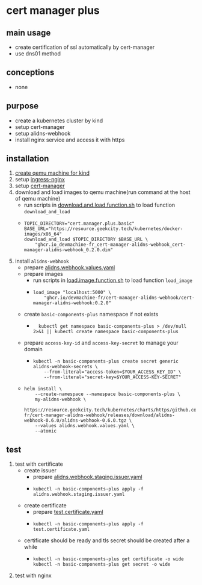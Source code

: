 # cert manager plus

## main usage

* create certification of ssl automatically by cert-manager
* use dns01 method

## conceptions

* none

## purpose

* create a kubernetes cluster by kind
* setup cert-manager
* setup alidns-webhook
* install nginx service and access it with https

## installation

1. [create qemu machine for kind](../create.qemu.machine.for.kind.md)
2. setup [ingress-nginx](ingress.nginx.md)
3. setup [cert-manager](cert.manager.md)
4. download and load images to qemu machine(run command at the host of qemu machine)
    * run scripts
      in [download.and.load.function.sh](../resources/create.qemu.machine.for.kind/download.and.load.function.sh.md) to
      load function `download_and_load`
    * ```shell
      TOPIC_DIRECTORY="cert.manager.plus.basic"
      BASE_URL="https://resource.geekcity.tech/kubernetes/docker-images/x86_64"
      download_and_load $TOPIC_DIRECTORY $BASE_URL \
          "ghcr.io_devmachine-fr_cert-manager-alidns-webhook_cert-manager-alidns-webhook_0.2.0.dim"
      ```
5. install `alidns-webhook`
    * prepare [alidns.webhook.values.yaml](resources/cert.manager.plus/alidns.webhook.values.yaml.md)
    * prepare images
        + run scripts in [load.image.function.sh](../resources/load.image.function.sh.md) to load function `load_image`
        + ```shell
          load_image "localhost:5000" \
              "ghcr.io/devmachine-fr/cert-manager-alidns-webhook/cert-manager-alidns-webhook:0.2.0"
          ```
   * create `basic-components-plus` namespace if not exists
      + ```shell
          kubectl get namespace basic-components-plus > /dev/null 2>&1 || kubectl create namespace basic-components-plus
          ```
   * prepare `access-key-id` and `access-key-secret` to manage your domain
        + ```shell
          kubectl -n basic-components-plus create secret generic alidns-webhook-secrets \
              --from-literal="access-token=$YOUR_ACCESS_KEY_ID" \
              --from-literal="secret-key=$YOUR_ACCESS-KEY-SECRET"
          ```
    * ```shell
      helm install \
          --create-namespace --namespace basic-components-plus \
          my-alidns-webhook \
          https://resource.geekcity.tech/kubernetes/charts/https/github.com/DEVmachine-fr/cert-manager-alidns-webhook/releases/download/alidns-webhook-0.6.0/alidns-webhook-0.6.0.tgz \
          --values alidns.webhook.values.yaml \
          --atomic
      ```

## test

1. test with certificate
    * create issuer
        + prepare [alidns.webhook.staging.issuer.yaml](
          resources/cert.manager.plus/alidns.webhook.staging.issuer.yaml.md)
        + ```shell
          kubectl -n basic-components-plus apply -f alidns.webhook.staging.issuer.yaml
          ```
    * create certificate
        + prepare [test.certificate.yaml](resources/cert.manager.plus/test.certificate.yaml.md)
        + ```shell
          kubectl -n basic-components-plus apply -f test.certificate.yaml
          ```
    * certificate should be ready and tls secret should be created after a while
        + ```shell
          kubectl -n basic-components-plus get certificate -o wide
          kubectl -n basic-components-plus get secret -o wide
          ```
2. test with nginx